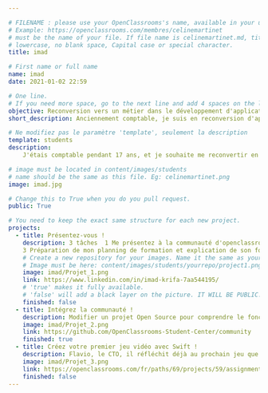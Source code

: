 ```yaml
---

# FILENAME : please use your OpenClassrooms's name, available in your url.
# Example: https://openclassrooms.com/membres/celinemartinet
# must be the name of your file. If file name is celinemartinet.md, title is celinemartinet.
# lowercase, no blank space, Capital case or special character.
title: imad

# First name or full name
name: imad
date: 2021-01-02 22:59

# One line.
# If you need more space, go to the next line and add 4 spaces on the left, as in 'description'.
objective: Reconversion vers un métier dans le développement d'applications.
short_description: Anciennement comptable, je suis en reconversion d'applications iOS.

# Ne modifiez pas le paramètre 'template', seulement la description
template: students
description:
    J'étais comptable pendant 17 ans, et je souhaite me reconvertir en développeur d'applications iOS.

# image must be located in content/images/students
# name should be the same as this file. Eg: celinemartinet.png
image: imad.jpg

# Change this to True when you do you pull request.
public: True

# You need to keep the exact same structure for each new project.
projects:
  - title: Présentez-vous !
    description: 3 tâches  1 Me présentez à la communauté d'openclassrooms 2 Explication de mon projet à mon mentor 
	3 Préparation de mon planning de formation et explication de son fonctionnement.
    # Create a new repository for your images. Name it the same as your nickname and profile picture.
    # Image must be here: content/images/students/yourrepo/project1.png
    image: imad/Projet_1.png
    link: https://www.linkedin.com/in/imad-krifa-7aa544195/
    # 'true' makes it fully available.
    # 'false' will add a black layer on the picture. IT WILL BE PUBLIC!
    finished: false
  - title: Intégrez la communauté !
    description: Modifier un projet Open Source pour comprendre le fonctionnement de Git, de Github et des pull requests.
    image: imad/Projet_2.png
    link: https://github.com/OpenClassrooms-Student-Center/community
    finished: true
  - title: Créez votre premier jeu vidéo avec Swift !
    description: Flavio, le CTO, il réfléchit déjà au prochain jeu que l’entreprise va développer et il souhaiterait vous confier le travail préparatoire de ce nouveau projet
    image: imad/Projet_3.png
    link: https://openclassrooms.com/fr/paths/69/projects/59/assignment
    finished: false
---
```

